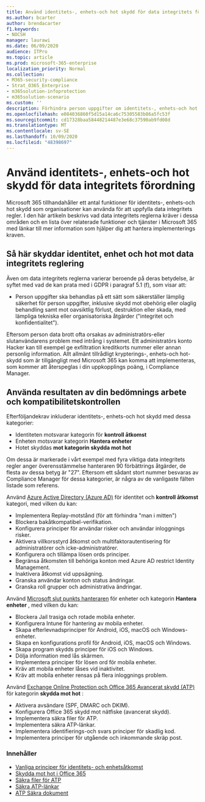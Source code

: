 ```yaml
---
title: Använd identitets-, enhets-och hot skydd för data integritets förordning
ms.author: bcarter
author: brendacarter
f1.keywords:
- NOCSH
manager: laurawi
ms.date: 06/09/2020
audience: ITPro
ms.topic: article
ms.prod: microsoft-365-enterprise
localization_priority: Normal
ms.collection:
- M365-security-compliance
- Strat_O365_Enterprise
- m365solution-infoprotection
- m365solution-scenario
ms.custom: ''
description: Förhindra person uppgifter om identitets-, enhets-och hot skydd i Microsoft 365.
ms.openlocfilehash: e084036860f5d15a14ca6c75305583b86a5fc53f
ms.sourcegitcommit: cd17328baa58448214487e3e68c37590ab9fd08d
ms.translationtype: MT
ms.contentlocale: sv-SE
ms.lasthandoff: 10/09/2020
ms.locfileid: "48398697"
---
```

# <a name="use-identity-device-and-threat-protection-for-data-privacy-regulation"></a>Använd identitets-, enhets-och hot skydd för data integritets förordning

Microsoft 365 tillhandahåller ett antal funktioner för identitets-, enhets-och hot skydd som organisationer kan använda för att uppfylla data integritets regler. I den här artikeln beskrivs vad data integritets reglerna kräver i dessa områden och en lista över relaterade funktioner och tjänster i Microsoft 365 med länkar till mer information som hjälper dig att hantera implementerings kraven.

## <a name="how-identity-device-and-threat-protection-relate-to-data-privacy-regulation"></a>Så här skyddar identitet, enhet och hot mot data integritets reglering

Även om data integritets reglerna varierar beroende på deras betydelse, är syftet med vad de kan prata med i GDPR i paragraf 5.1 (f), som visar att: 

- Person uppgifter ska behandlas på ett sätt som säkerställer lämplig säkerhet för person uppgifter, inklusive skydd mot obehörig eller olaglig behandling samt mot oavsiktlig förlust, destruktion eller skada, med lämpliga tekniska eller organisatoriska åtgärder ("integritet och konfidentialitet").

Eftersom person data brott ofta orsakas av administratörs-eller slutanvändarens problem med intrång i systemet. Ett administratörs konto Hacker kan till exempel ge exfiltration kreditkorts nummer eller annan personlig information. Allt allmänt tillrådligt krypterings-, enhets-och hot-skydd som är tillgängligt med Microsoft 365 kan komma att implementeras, som kommer att återspeglas i din uppkopplings poäng, i Compliance Manager.

## <a name="using-the-results-of-your-assessment-work-and-compliance-manager"></a>Använda resultaten av din bedömnings arbete och kompatibilitetskontrollen

Efterföljandekrav inkluderar identitets-, enhets-och hot skydd med dessa kategorier:

- Identiteten motsvarar kategorin för **kontroll åtkomst**
- Enheten motsvarar kategorin **Hantera enheter**
- Hotet skyddas **mot kategorin skydda mot hot**
 
Om dessa är markerade i vårt exempel med fyra viktiga data integritets regler anger överensstämmelse hanteraren 90 förbättrings åtgärder, de flesta av dessa betyg är "27". Eftersom ett sådant stort nummer besvaras av Compliance Manager för dessa kategorier, är några av de vanligaste fälten listade som referens.

Använd [Azure Active Directory (Azure AD)](https://azure.microsoft.com/services/active-directory/) för identitet och **kontroll åtkomst** kategori, med vilken du kan:

- Implementera Replay-motstånd (för att förhindra "man i mitten")
- Blockera bakåtkompatibel-verifikation.
- Konfigurera principer för användar risker och användar inloggnings risker.
- Aktivera villkorsstyrd åtkomst och multifaktorautentisering för administratörer och icke-administratörer.
- Konfigurera och tillämpa lösen ords principer.
- Begränsa åtkomsten till behöriga konton med Azure AD restrict Identity Management.
- Inaktivera åtkomst vid uppsägning.
- Granska användar konton och status ändringar.
- Granska roll grupper och administrativa ändringar.

Använd [Microsoft slut punkts hanteraren](https://www.microsoft.com/microsoft-365/microsoft-endpoint-manager) för enheter och kategorin **Hantera enheter** , med vilken du kan:

- Blockera Jail trasiga och rotade mobila enheter.
- Konfigurera Intune för hantering av mobila enheter.
- Skapa efterlevnadsprinciper för Android, iOS, macOS och Windows-enheter.
- Skapa en konfigurations profil för Android, iOS, macOS och Windows.
- Skapa program skydds principer för iOS och Windows.
- Dölja information med lås skärmen.
- Implementera principer för lösen ord för mobila enheter.
- Kräv att mobila enheter låses vid inaktivitet.
- Kräv att mobila enheter rensas på flera inloggnings problem.

Använd [Exchange Online Protection och Office 365 Avancerat skydd (ATP)](../security/office-365-security/office-365-atp.md) för kategorin **skydda mot hot** :

- Aktivera avsändare (SPF, DMARC och DKIM).
- Konfigurera Office 365 skydd mot nätfiske (avancerat skydd).
- Implementera säkra filer för ATP.
- Implementera säkra ATP-länkar.
- Implementera identifierings-och svars principer för skadlig kod.
- Implementera principer för utgående och inkommande skräp post.

### <a name="references"></a>Innehåller

- [Vanliga principer för identitets- och enhetsåtkomst](../security/office-365-security/identity-access-policies.md)
- [Skydda mot hot i Office 365](https://support.office.com/article/protect-against-threats-in-office-365-b10023f6-f30f-45d3-b3ad-b71aa4aa0d58)
- [Säkra filer för ATP](../security/office-365-security/atp-safe-attachments.md)
- [Säkra ATP-länkar](../security/office-365-security/atp-safe-links.md)
- [ATP Säkra dokument](../security/office-365-security/safe-docs.md)
